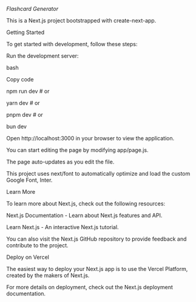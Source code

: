 *Flashcard Generator*


This is a Next.js project bootstrapped with create-next-app.

Getting Started

To get started with development, follow these steps:

Run the development server:


bash

Copy code

npm run dev   # or

yarn dev      # or

pnpm dev      # or

bun dev

Open http://localhost:3000 in your browser to view the application.

You can start editing the page by modifying app/page.js.

The page auto-updates as you edit the file.

This project uses next/font to automatically optimize and load the custom Google Font, Inter.


Learn More

To learn more about Next.js, check out the following resources:

Next.js Documentation - Learn about Next.js features and API.

Learn Next.js - An interactive Next.js tutorial.

You can also visit the Next.js GitHub repository to provide feedback and contribute to the project.


Deploy on Vercel

The easiest way to deploy your Next.js app is to use the Vercel Platform, created by the makers of Next.js.

For more details on deployment, check out the Next.js deployment documentation.
